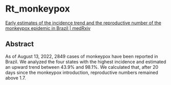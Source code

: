 # Rt_monkeypox

[Early estimates of the incidence trend and the reproductive number of the monkeypox epidemic in Brazil | medRxiv](https://www.medrxiv.org/content/10.1101/2022.08.16.22278806v2)

## Abstract

As of August 13, 2022, 2849 cases of monkeypox have been reported in Brazil. We analyzed the four states with the highest incidence and estimated an upward trend between 43.9% and 98.1%. We calculated that, after 20 days since the monkeypox introduction, reproductive numbers remained above 1.7.
